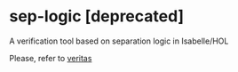 # sep-logic [deprecated]
A verification tool based on separation logic in Isabelle/HOL

Please, refer to [veritas](https://github.com/victorgomes/veritas)
